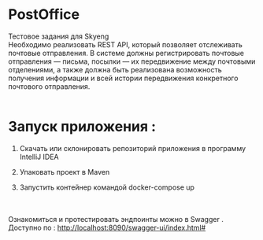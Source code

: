 # PostOffice
Тестовое задания для Skyeng
<br>
Необходимо реализовать REST API, который позволяет отслеживать почтовые отправления.
В системе должны регистрировать почтовые отправления — письма, посылки — их передвижение между почтовыми отделениями, а также должна быть реализована возможность получения информации и всей истории передвижения конкретного почтового отправления.
<br>
<br>
# Запуск приложения :

1. Скачать или склонировать репозиторий приложения в программу IntelliJ IDEA

2. Упаковать проект в Maven

3. Запустить контейнер командой docker-compose up
<br>
<br>
Ознакомиться и протестировать эндпоинты можно в Swagger . 
Доступно по  :  
<a href="http://localhost:8090/swagger-ui/index.html#">http://localhost:8090/swagger-ui/index.html#<a>
